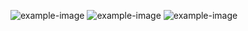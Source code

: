 ![example-image](img/spinner.gif)
![example-image](http://www.gitprint.com/img/spinner.gif)
![example-image](http://www.gitprint.com/img/spinner.gif "example-image")